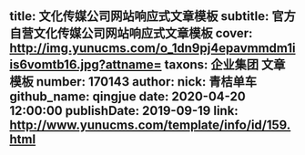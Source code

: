 title: 文化传媒公司网站响应式文章模板
subtitle: 官方自营文化传媒公司网站响应式文章模板
cover: http://img.yunucms.com/o_1dn9pj4epavmmdm1iis6vomtb16.jpg?attname=
taxons: 企业集团 文章模板
number: 170143
author:
  nick: 青桔单车
  github_name: qingjue
date: 2020-04-20 12:00:00
publishDate: 2019-09-19
link: http://www.yunucms.com/template/info/id/159.html
---